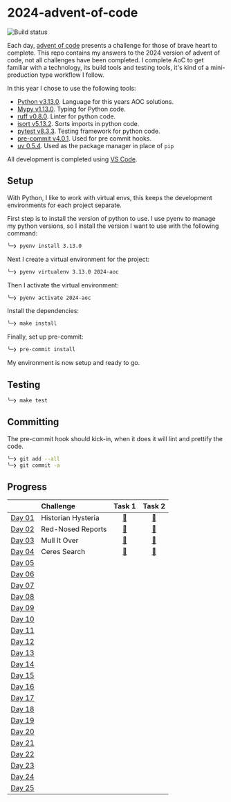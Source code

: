 # 2024-advent-of-code

![Build status](https://github.com/andrewfitzy/2024-advent-of-code/actions/workflows/build-and-test-project.yml/badge.svg)

Each day, [advent of code](https://adventofcode.com/2024) presents a challenge for those of brave heart to complete.
This repo contains my answers to the 2024 version of advent of code, not all challenges have been completed. I complete
AoC to get familiar with a technology, its build tools and testing tools, it's kind of a mini-production type workflow
I follow.

In this year I chose to use the following tools:
- [Python v3.13.0](https://www.python.org). Language for this years AOC solutions.
- [Mypy v1.13.0](https://mypy.readthedocs.io/en/stable/). Typing for Python code.
- [ruff v0.8.0](https://docs.astral.sh/ruff/). Linter for python code.
- [isort v5.13.2](https://pycqa.github.io/isort/). Sorts imports in python code.
- [pytest v8.3.3](https://docs.pytest.org/en/7.4.x/). Testing framework for python code.
- [pre-commit v4.0.1](https://pre-commit.com). Used for pre commit hooks.
- [uv 0.5.4](https://docs.astral.sh/uv/). Used as the package manager in place of `pip`

All development is completed using [VS Code](https://code.visualstudio.com).

## Setup
With Python, I like to work with virtual envs, this keeps the development environments for each project separate.

First step is to install the version of python to use. I use pyenv to manage my python versions, so I install
the version I want to use with the following command:
```bash
╰─❯ pyenv install 3.13.0
````

Next I create a virtual environment for the project:
```bash
╰─❯ pyenv virtualenv 3.13.0 2024-aoc
```

Then I activate the virtual environment:
```bash
╰─❯ pyenv activate 2024-aoc
```

Install the dependencies:
```bash
╰─❯ make install
```

Finally, set up pre-commit:
```bash
╰─❯ pre-commit install
```

My environment is now setup and ready to go.

## Testing
```bash
╰─❯ make test
```

## Committing
The pre-commit hook should kick-in, when it does it will lint and prettify the code.
```bash
╰─❯ git add --all
╰─❯ git commit -a
```

## Progress
|                                                | Challenge          |                                         Task 1                                          |                                         Task 2                                          |
| :--------------------------------------------- | :----------------- | :-------------------------------------------------------------------------------------: | :-------------------------------------------------------------------------------------: |
| [Day 01](https://adventofcode.com/2024/day/1)  | Historian Hysteria | [🌟](https://github.com/andrewfitzy/2024-advent-of-code/blob/main/src/day_01/task_01.py) | [🌟](https://github.com/andrewfitzy/2024-advent-of-code/blob/main/src/day_01/task_02.py) |
| [Day 02](https://adventofcode.com/2024/day/2)  | Red-Nosed Reports  | [🌟](https://github.com/andrewfitzy/2024-advent-of-code/blob/main/src/day_02/task_01.py) | [🌟](https://github.com/andrewfitzy/2024-advent-of-code/blob/main/src/day_02/task_02.py) |
| [Day 03](https://adventofcode.com/2024/day/3)  | Mull It Over       | [🌟](https://github.com/andrewfitzy/2024-advent-of-code/blob/main/src/day_03/task_01.py) | [🌟](https://github.com/andrewfitzy/2024-advent-of-code/blob/main/src/day_03/task_02.py) |
| [Day 04](https://adventofcode.com/2024/day/4)  | Ceres Search       | [🌟](https://github.com/andrewfitzy/2024-advent-of-code/blob/main/src/day_04/task_01.py) | [🌟](https://github.com/andrewfitzy/2024-advent-of-code/blob/main/src/day_04/task_02.py) |
| [Day 05](https://adventofcode.com/2024/day/5)  |                    |                                                                                         |                                                                                         |
| [Day 06](https://adventofcode.com/2024/day/6)  |                    |                                                                                         |                                                                                         |
| [Day 07](https://adventofcode.com/2024/day/7)  |                    |                                                                                         |                                                                                         |
| [Day 08](https://adventofcode.com/2024/day/8)  |                    |                                                                                         |                                                                                         |
| [Day 09](https://adventofcode.com/2024/day/9)  |                    |                                                                                         |                                                                                         |
| [Day 10](https://adventofcode.com/2024/day/10) |                    |                                                                                         |                                                                                         |
| [Day 11](https://adventofcode.com/2024/day/11) |                    |                                                                                         |                                                                                         |
| [Day 12](https://adventofcode.com/2024/day/12) |                    |                                                                                         |                                                                                         |
| [Day 13](https://adventofcode.com/2024/day/13) |                    |                                                                                         |                                                                                         |
| [Day 14](https://adventofcode.com/2024/day/14) |                    |                                                                                         |                                                                                         |
| [Day 15](https://adventofcode.com/2024/day/15) |                    |                                                                                         |                                                                                         |
| [Day 16](https://adventofcode.com/2024/day/16) |                    |                                                                                         |                                                                                         |
| [Day 17](https://adventofcode.com/2024/day/17) |                    |                                                                                         |                                                                                         |
| [Day 18](https://adventofcode.com/2024/day/18) |                    |                                                                                         |                                                                                         |
| [Day 19](https://adventofcode.com/2024/day/19) |                    |                                                                                         |                                                                                         |
| [Day 20](https://adventofcode.com/2024/day/20) |                    |                                                                                         |                                                                                         |
| [Day 21](https://adventofcode.com/2024/day/21) |                    |                                                                                         |                                                                                         |
| [Day 22](https://adventofcode.com/2024/day/22) |                    |                                                                                         |                                                                                         |
| [Day 23](https://adventofcode.com/2024/day/23) |                    |                                                                                         |                                                                                         |
| [Day 24](https://adventofcode.com/2024/day/24) |                    |                                                                                         |                                                                                         |
| [Day 25](https://adventofcode.com/2024/day/25) |                    |                                                                                         |                                                                                         |